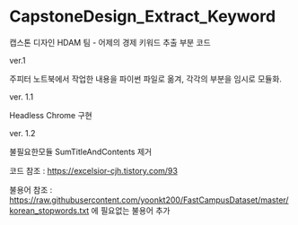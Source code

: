 # CapstoneDesign_Extract_Keyword
캡스톤 디자인 HDAM 팀 - 어제의 경제 키워드 추출 부분 코드

ver.1

주피터 노트북에서 작업한 내용을 파이썬 파일로 옮겨, 각각의 부분을 임시로 모듈화.

ver. 1.1

Headless Chrome 구현

ver. 1.2

불필요한모듈 SumTitleAndContents 제거




코드 참조 : https://excelsior-cjh.tistory.com/93

불용어 참조 : https://raw.githubusercontent.com/yoonkt200/FastCampusDataset/master/korean_stopwords.txt 에 필요없는 불용어 추가